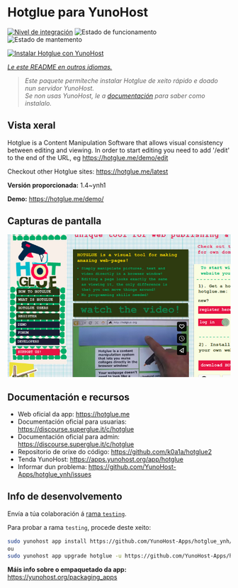 <!--
NOTA: Este README foi creado automáticamente por <https://github.com/YunoHost/apps/tree/master/tools/readme_generator>
NON debe editarse manualmente.
-->

# Hotglue para YunoHost

[![Nivel de integración](https://dash.yunohost.org/integration/hotglue.svg)](https://ci-apps.yunohost.org/ci/apps/hotglue/) ![Estado de funcionamento](https://ci-apps.yunohost.org/ci/badges/hotglue.status.svg) ![Estado de mantemento](https://ci-apps.yunohost.org/ci/badges/hotglue.maintain.svg)

[![Instalar Hotglue con YunoHost](https://install-app.yunohost.org/install-with-yunohost.svg)](https://install-app.yunohost.org/?app=hotglue)

*[Le este README en outros idiomas.](./ALL_README.md)*

> *Este paquete permíteche instalar Hotglue de xeito rápido e doado nun servidor YunoHost.*  
> *Se non usas YunoHost, le a [documentación](https://yunohost.org/install) para saber como instalalo.*

## Vista xeral

Hotglue is a Content Manipulation Software that allows visual consistency between editing and viewing.
In order to start editing you need to add '/edit' to the end of the URL, eg https://hotglue.me/demo/edit

Checkout other Hotglue sites: https://hotglue.me/latest



**Versión proporcionada:** 1.4~ynh1

**Demo:** <https://hotglue.me/demo/>

## Capturas de pantalla

![Captura de pantalla de Hotglue](./doc/screenshots/example.jpg)

## Documentación e recursos

- Web oficial da app: <https://hotglue.me>
- Documentación oficial para usuarias: <https://discourse.superglue.it/c/hotglue>
- Documentación oficial para admin: <https://discourse.superglue.it/c/hotglue>
- Repositorio de orixe do código: <https://github.com/k0a1a/hotglue2>
- Tenda YunoHost: <https://apps.yunohost.org/app/hotglue>
- Informar dun problema: <https://github.com/YunoHost-Apps/hotglue_ynh/issues>

## Info de desenvolvemento

Envía a túa colaboración á [rama `testing`](https://github.com/YunoHost-Apps/hotglue_ynh/tree/testing).

Para probar a rama `testing`, procede deste xeito:

```bash
sudo yunohost app install https://github.com/YunoHost-Apps/hotglue_ynh/tree/testing --debug
ou
sudo yunohost app upgrade hotglue -u https://github.com/YunoHost-Apps/hotglue_ynh/tree/testing --debug
```

**Máis info sobre o empaquetado da app:** <https://yunohost.org/packaging_apps>
